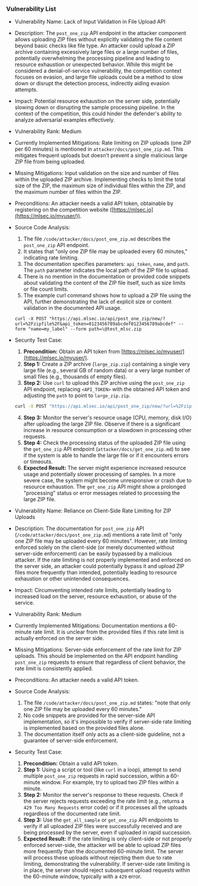 ### Vulnerability List

- Vulnerability Name: Lack of Input Validation in File Upload API
- Description: The `post_one_zip` API endpoint in the attacker component allows uploading ZIP files without explicitly validating the file content beyond basic checks like file type. An attacker could upload a ZIP archive containing excessively large files or a large number of files, potentially overwhelming the processing pipeline and leading to resource exhaustion or unexpected behavior. While this might be considered a denial-of-service vulnerability, the competition context focuses on evasion, and large file uploads could be a method to slow down or disrupt the detection process, indirectly aiding evasion attempts.
- Impact: Potential resource exhaustion on the server side, potentially slowing down or disrupting the sample processing pipeline. In the context of the competition, this could hinder the defender's ability to analyze adversarial examples effectively.
- Vulnerability Rank: Medium
- Currently Implemented Mitigations: Rate limiting on ZIP uploads (one ZIP per 60 minutes) is mentioned in `attacker/docs/post_one_zip.md`. This mitigates frequent uploads but doesn't prevent a single malicious large ZIP file from being uploaded.
- Missing Mitigations: Input validation on the size and number of files within the uploaded ZIP archive. Implementing checks to limit the total size of the ZIP, the maximum size of individual files within the ZIP, and the maximum number of files within the ZIP.
- Preconditions: An attacker needs a valid API token, obtainable by registering on the competition website ([https://mlsec.io](https://mlsec.io/myuser/)).
- Source Code Analysis:
    1. The file `/code/attacker/docs/post_one_zip.md` describes the `post_one_zip` API endpoint.
    2. It states that "only one ZIP file may be uploaded every 60 minutes," indicating rate limiting.
    3. The documentation specifies parameters: `api_token`, `name`, and `path`. The `path` parameter indicates the local path of the ZIP file to upload.
    4. There is no mention in the documentation or provided code snippets about validating the content of the ZIP file itself, such as size limits or file count limits.
    5. The example curl command shows how to upload a ZIP file using the API, further demonstrating the lack of explicit size or content validation in the documented API usage.
    ```
    curl -X POST "https://api.mlsec.io/api/post_one_zip/new/?url=%2Fzipfile%2F&api_token=0123456789abcdef0123456789abcdef" --form "name=my_label" --form path=\@test_mlsc.zip
    ```
- Security Test Case:
    1. **Precondition:** Obtain an API token from [https://mlsec.io/myuser/](https://mlsec.io/myuser/).
    2. **Step 1:** Create a ZIP archive (`large_zip.zip`) containing a single very large file (e.g., several GB of random data) or a very large number of small files (e.g., thousands of empty files).
    3. **Step 2:** Use `curl` to upload this ZIP archive using the `post_one_zip` API endpoint, replacing `<API_TOKEN>` with the obtained API token and adjusting the `path` to point to `large_zip.zip`.
    ```bash
    curl -X POST "https://api.mlsec.io/api/post_one_zip/new/?url=%2Fzipfile%2F&api_token=<API_TOKEN>" --form "name=large_zip_test" --form path=@large_zip.zip
    ```
    4. **Step 3:** Monitor the server's resource usage (CPU, memory, disk I/O) after uploading the large ZIP file. Observe if there is a significant increase in resource consumption or a slowdown in processing other requests.
    5. **Step 4:** Check the processing status of the uploaded ZIP file using the `get_one_zip` API endpoint (`attacker/docs/get_one_zip.md`) to see if the system is able to handle the large file or if it encounters errors or timeouts.
    6. **Expected Result:** The server might experience increased resource usage and potentially slower processing of samples. In a more severe case, the system might become unresponsive or crash due to resource exhaustion. The `get_one_zip` API might show a prolonged "processing" status or error messages related to processing the large ZIP file.

- Vulnerability Name: Reliance on Client-Side Rate Limiting for ZIP Uploads
- Description: The documentation for `post_one_zip` API (`/code/attacker/docs/post_one_zip.md`) mentions a rate limit of "only one ZIP file may be uploaded every 60 minutes". However, rate limiting enforced solely on the client-side (or merely documented without server-side enforcement) can be easily bypassed by a malicious attacker. If the rate limiting is not properly implemented and enforced on the server side, an attacker could potentially bypass it and upload ZIP files more frequently than intended, potentially leading to resource exhaustion or other unintended consequences.
- Impact: Circumventing intended rate limits, potentially leading to increased load on the server, resource exhaustion, or abuse of the service.
- Vulnerability Rank: Medium
- Currently Implemented Mitigations: Documentation mentions a 60-minute rate limit. It is unclear from the provided files if this rate limit is actually enforced on the server side.
- Missing Mitigations: Server-side enforcement of the rate limit for ZIP uploads. This should be implemented on the API endpoint handling `post_one_zip` requests to ensure that regardless of client behavior, the rate limit is consistently applied.
- Preconditions: An attacker needs a valid API token.
- Source Code Analysis:
    1. The file `/code/attacker/docs/post_one_zip.md` states: "note that only one ZIP file may be uploaded every 60 minutes."
    2. No code snippets are provided for the server-side API implementation, so it's impossible to verify if server-side rate limiting is implemented based on the provided files alone.
    3. The documentation itself only acts as a client-side guideline, not a guarantee of server-side enforcement.
- Security Test Case:
    1. **Precondition:** Obtain a valid API token.
    2. **Step 1:** Using a script or tool (like `curl` in a loop), attempt to send multiple `post_one_zip` requests in rapid succession, within a 60-minute window. For example, try to upload two ZIP files within a minute.
    3. **Step 2:** Monitor the server's response to these requests. Check if the server rejects requests exceeding the rate limit (e.g., returns a `429 Too Many Requests` error code) or if it processes all the uploads regardless of the documented rate limit.
    4. **Step 3:** Use the `get_all_sample` or `get_one_zip` API endpoints to verify if all uploaded ZIP files were successfully received and are being processed by the server, even if uploaded in rapid succession.
    5. **Expected Result:** If the rate limiting is only client-side or not properly enforced server-side, the attacker will be able to upload ZIP files more frequently than the documented 60-minute limit. The server will process these uploads without rejecting them due to rate limiting, demonstrating the vulnerability. If server-side rate limiting is in place, the server should reject subsequent upload requests within the 60-minute window, typically with a `429` error.